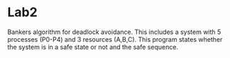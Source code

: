 # Lab2

Bankers algorithm for deadlock avoidance. This includes a system with 5 processes (P0-P4) and 3 resources (A,B,C). This program states whether the system is in a safe state or not and the safe sequence.
